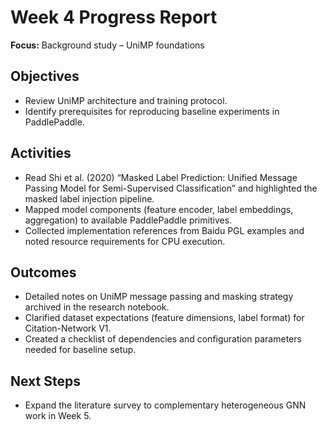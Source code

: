 # Week 4 Progress Report
**Focus:** Background study – UniMP foundations

## Objectives
- Review UniMP architecture and training protocol.
- Identify prerequisites for reproducing baseline experiments in PaddlePaddle.

## Activities
- Read Shi et al. (2020) “Masked Label Prediction: Unified Message Passing Model for Semi-Supervised Classification” and highlighted the masked label injection pipeline.
- Mapped model components (feature encoder, label embeddings, aggregation) to available PaddlePaddle primitives.
- Collected implementation references from Baidu PGL examples and noted resource requirements for CPU execution.

## Outcomes
- Detailed notes on UniMP message passing and masking strategy archived in the research notebook.
- Clarified dataset expectations (feature dimensions, label format) for Citation-Network V1.
- Created a checklist of dependencies and configuration parameters needed for baseline setup.

## Next Steps
- Expand the literature survey to complementary heterogeneous GNN work in Week 5.

